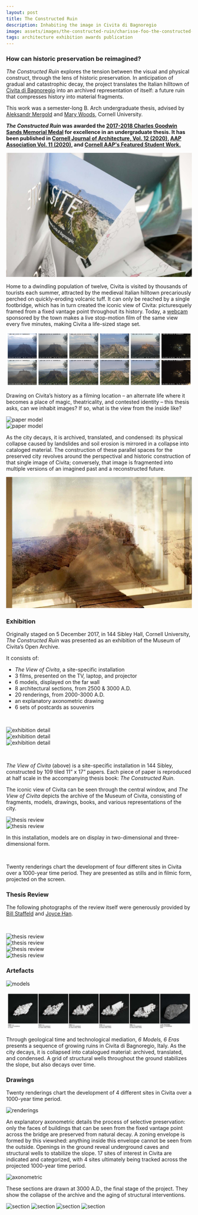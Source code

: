 ```yaml
---
layout: post
title: The Constructed Ruin
description: Inhabiting the image in Civita di Bagnoregio
image: assets/images/the-constructed-ruin/charisse-foo-the-constructed-ruin-22.jpg
tags: architecture exhibition awards publication
---
```


<h3>How can historic preservation be reimagined?</h3>

<i>The Constructed Ruin</i> explores the tension between the visual and physical construct, through the lens of historic preservation. In anticipation of gradual and catastrophic decay, the project translates the Italian hilltown of <a href="https://en.wikipedia.org/wiki/Civita_di_Bagnoregio" target="_blank">Civita di Bagnoregio</a> into an archived representation of itself: a future ruin that compresses history into material fragments.

This work was a semester-long B. Arch undergraduate thesis, advised by <a href="https://aap.cornell.edu/people/aleksandr-mergold" target="_blank"> Aleksandr Mergold</a> and <a href="https://aap.cornell.edu/people/mary-n-woods" target="_blank">Mary Woods,</a> Cornell University.

<strong><i>The Constructed Ruin</i> was awarded the <a href="https://aap.cornell.edu/news-events/2017-18-student-academic-awards-and-prizes" target="_blank">2017-2018 Charles Goodwin Sands Memorial Medal</a> for excellence in an undergraduate thesis. It has been published in <a href="https://cornelljournalofarchitecture.cornell.edu/" target="_blank">Cornell Journal of Architecture, Vol. 12 (2020),</a> <a href="https://association.aap.cornell.edu/pub/jvn94t7u/release/2" target="_blank">AAP Association Vol. 11 (2020),</a> and <a href="https://aap.cornell.edu/student-work/constructed-ruin" target="_blank">Cornell AAP's Featured Student Work.</a></strong>

![site](assets/images/the-constructed-ruin/charisse-foo-the-constructed-ruin-28.jpg)

Home to a dwindling population of twelve, Civita is visited by thousands of tourists each summer, attracted by the medieval Italian hilltown precariously perched on quickly-eroding volcanic tuff. It can only be reached by a single footbridge, which has in turn created the iconic view of Civita: picturesquely framed from a fixed vantage point throughout its history. Today, a [webcam](https://looks-civitadibagnoregio.com/) sponsored by the town makes a live stop-motion film of the same view every five minutes, making Civita a life-sized stage set.

![webcam footage](assets/images/the-constructed-ruin/charisse-foo-the-constructed-ruin-30.png)

Drawing on Civita’s history as a filming location – an alternate life where it becomes a place of magic, theatricality, and contested identity – this thesis asks, can we inhabit images? If so, what is the view from the inside like?

<!-- Image Grid -->
<div class="row">
	<div class="6u">
		<span class="image fit"><img src="{% link /assets/images/the-constructed-ruin/charisse-foo-the-constructed-ruin-32.jpg %}" alt="paper model" /></span>
	</div>
	<div class="6u$">
			<span class="image fit"><img src="{% link assets/images/the-constructed-ruin/charisse-foo-the-constructed-ruin-29.jpg %}" alt="paper model" /></span>
	</div>
</div>

As the city decays, it is archived, translated, and condensed: its physical collapse caused by landslides and soil erosion is mirrored in a collapse into cataloged material. The construction of these parallel spaces for the preserved city revolves around the perspectival and historic construction of that single image of Civita; conversely, that image is fragmented into multiple versions of an imagined past and a reconstructed future.

![transparency model](assets/images/the-constructed-ruin/charisse-foo-the-constructed-ruin-31.jpg)

### Exhibition

Originally staged on 5 December 2017, in 144 Sibley Hall, Cornell University, _The Constructed Ruin_ was presented as an exhibition of the Museum of Civita’s Open Archive.

It consists of:

- _The View of Civita_, a site-specific installation
- 3 films, presented on the TV, laptop, and projector
- 6 models, displayed on the far wall
- 8 architectural sections, from 2500 & 3000 A.D.
- 20 renderings, from 2000-3000 A.D.
- an explanatory axonometric drawing
- 6 sets of postcards as souvenirs

<span class="image fit"><img src="{% link assets/images/the-constructed-ruin/charisse-foo-the-constructed-ruin-33.jpg %}" alt="" /></span>

<!-- Image Grid -->
<div class="row">
	<div class="4u">
		<span class="image fit"><img src="{% link /assets/images/the-constructed-ruin/charisse-foo-the-constructed-ruin-40.jpg %}" alt="exhibition detail" /></span>
	</div>
	<div class="4u">
			<span class="image fit"><img src="{% link assets/images/the-constructed-ruin/charisse-foo-the-constructed-ruin-38.jpg %}" alt="exhibition detail" /></span>
	</div>
	<div class="4u$">
			<span class="image fit"><img src="{% link assets/images/the-constructed-ruin/charisse-foo-the-constructed-ruin-39.jpg %}" alt="exhibition detail" /></span>
	</div>
</div>

<span class="image fit"><img src="{% link assets/images/the-constructed-ruin/charisse-foo-the-constructed-ruin-03.jpg %}" alt="" /></span>

_The View of Civita_ (above) is a site-specific installation in 144 Sibley, constructed by 109 tiled 11” x 17” papers. Each piece of paper is reproduced at half scale in the accompanying thesis book: _The Constructed Ruin_.

The iconic view of Civita can be seen through the central window, and _The View of Civita_ depicts the archive of the Museum of Civita, consisting of fragments, models, drawings, books, and various representations of the city.

<!-- Image Grid -->
<div class="row">
	<div class="6u">
		<span class="image fit"><img src="{% link /assets/images/the-constructed-ruin/charisse-foo-the-constructed-ruin-11.jpg %}" alt="thesis review" /></span>
	</div>
	<div class="6u$">
			<span class="image fit"><img src="{% link assets/images/the-constructed-ruin/charisse-foo-the-constructed-ruin-12.jpg %}" alt="thesis review" /></span>
	</div>
</div>
			
In this installation, models are on display in two-dimensional and three-dimensional form.

<span class="image fit"><img src="{% link assets/images/the-constructed-ruin/charisse-foo-the-constructed-ruin-04.jpg %}" alt="" /></span>

Twenty renderings chart the development of four different sites in Civita over a 1000-year time period. They are presented as stills and in filmic form, projected on the screen.

### Thesis Review

The following photographs of the review itself were generously provided by <a href="https://aap.cornell.edu/people/william-staffeld" target="_blank">Bill Staffeld</a> and <a href="https://www.linkedin.com/in/heesunjoycehan" target="_blank">Joyce Han</a>.

<span class="image fit"><img src="{% link assets/images/the-constructed-ruin/charisse-foo-the-constructed-ruin-37.jpg %}" alt="" /></span>

<!-- Image Grid -->
<div class="row">
	<div class="6u">
		<span class="image fit"><img src="{% link /assets/images/the-constructed-ruin/charisse-foo-the-constructed-ruin-41.jpg %}" alt="thesis review" /></span>
	</div>
	<div class="6u$">
			<span class="image fit"><img src="{% link assets/images/the-constructed-ruin/charisse-foo-the-constructed-ruin-42.jpg %}" alt="thesis review" /></span>
	</div>
	<div class="6u">
		<span class="image fit"><img src="{% link /assets/images/the-constructed-ruin/charisse-foo-the-constructed-ruin-35.jpg %}" alt="thesis review" /></span>
	</div>
	<div class="6u$">
			<span class="image fit"><img src="{% link assets/images/the-constructed-ruin/charisse-foo-the-constructed-ruin-36.jpg %}" alt="thesis review" /></span>
	</div>
</div>

### Artefacts

<span class="image fit"><img src="{% link assets/images/the-constructed-ruin/charisse-foo-the-constructed-ruin-09.jpg %}" alt="models" /></span>

![model timeline](assets/images/the-constructed-ruin/charisse-foo-the-constructed-ruin-07.jpg)

Through geological time and technological mediation, _6 Models, 6 Eras_ presents a sequence of growing ruins in Civita di Bagnoregio, Italy. As the city decays, it is collapsed into catalogued material: archived, translated, and condensed. A grid of structural wells throughout the ground stabilizes the slope, but also decays over time.

### Drawings

Twenty renderings chart the development of 4 different sites in Civita over a 1000-year time period.

<span class="image fit"><img src="{% link assets/images/the-constructed-ruin/charisse-foo-the-constructed-ruin-06.jpg %}" alt="renderings" /></span>

An explanatory axonometric details the process of selective preservation: only the faces of buildings that can be seen from the fixed vantage point across the bridge are preserved from natural decay. A zoning envelope is formed by this viewshed: anything
inside this envelope cannot be seen from the outside. Openings in the ground reveal underground caves and structural wells to stabilize the slope. 17 sites of interest in Civita are indicated and categorized, with 4 sites ultimately being tracked across the projected 1000-year time period.

<span class="image fit"><img src="{% link assets/images/the-constructed-ruin/charisse-foo-the-constructed-ruin-01.jpg %}" alt="axonometric" /></span>

These sections are drawn at 3000 A.D., the final stage of the project. They show the collapse of the archive and the aging of structural interventions.

<span class="image fit"><img src="{% link assets/images/the-constructed-ruin/charisse-foo-the-constructed-ruin-18.jpg %}" alt="section" /></span>
<span class="image fit"><img src="{% link assets/images/the-constructed-ruin/charisse-foo-the-constructed-ruin-19.jpg %}" alt="section" /></span>
<span class="image fit"><img src="{% link assets/images/the-constructed-ruin/charisse-foo-the-constructed-ruin-20.jpg %}" alt="section" /></span>
<span class="image fit"><img src="{% link assets/images/the-constructed-ruin/charisse-foo-the-constructed-ruin-21.jpg %}" alt="section" /></span>
